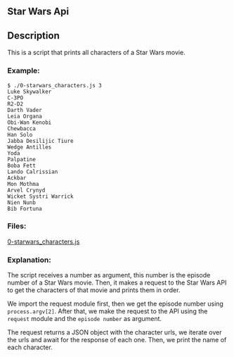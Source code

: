 ## Star Wars Api

## Description
This is a script that prints all characters of a Star Wars movie.

### Example:
```node
$ ./0-starwars_characters.js 3
Luke Skywalker
C-3PO
R2-D2
Darth Vader
Leia Organa
Obi-Wan Kenobi
Chewbacca
Han Solo
Jabba Desilijic Tiure
Wedge Antilles
Yoda
Palpatine
Boba Fett
Lando Calrissian
Ackbar
Mon Mothma
Arvel Crynyd
Wicket Systri Warrick
Nien Nunb
Bib Fortuna
```

### Files:
[0-starwars_characters.js](0-starwars_characters.js)

### Explanation:
The script receives a number as argument, this number is the episode number of a Star Wars movie.
Then, it makes a request to the Star Wars API to get the characters of that movie and prints them in order.

We import the request module first, then we get the episode number using `process.argv[2]`.
After that, we make the request to the API using the `request` module and the `episode number` as argument.

The request returns a JSON object with the character urls, we iterate over the urls and await for the response of each one.
Then, we print the name of each character.